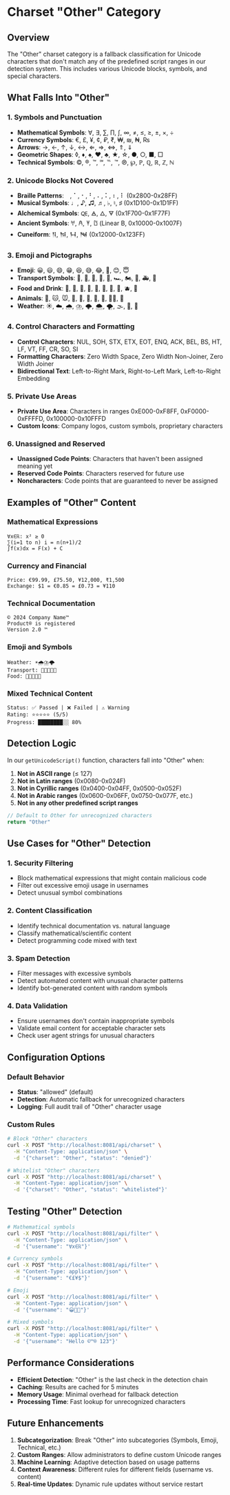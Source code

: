 # Charset "Other" Category

## Overview

The "Other" charset category is a fallback classification for Unicode characters that don't match any of the predefined script ranges in our detection system. This includes various Unicode blocks, symbols, and special characters.

## What Falls Into "Other"

### 1. **Symbols and Punctuation**
- **Mathematical Symbols**: ∀, ∃, ∑, ∏, ∫, ∞, ≠, ≤, ≥, ±, ×, ÷
- **Currency Symbols**: €, £, ¥, ¢, ₽, ₹, ₩, ₪, ₦, ₨
- **Arrows**: →, ←, ↑, ↓, ↔, ⇐, ⇒, ⇔, ⇑, ⇓
- **Geometric Shapes**: ◊, ♦, ♠, ♥, ♣, ★, ☆, ●, ○, ■, □
- **Technical Symbols**: ©, ®, ™, ℠, ℡, ™, ℗, ℘, ℙ, ℚ, ℝ, ℤ, ℕ

### 2. **Unicode Blocks Not Covered**
- **Braille Patterns**: ⠀, ⠁, ⠂, ⠃, ⠄, ⠅, ⠆, ⠇ (0x2800-0x28FF)
- **Musical Symbols**: ♩, ♪, ♫, ♬, ♭, ♮, ♯ (0x1D100-0x1D1FF)
- **Alchemical Symbols**: 🜀, 🜁, 🜂, 🜃 (0x1F700-0x1F77F)
- **Ancient Symbols**: 𐀀, 𐀁, 𐀂, 𐀃 (Linear B, 0x10000-0x1007F)
- **Cuneiform**: 𒀀, 𒀁, 𒀂, 𒀃 (0x12000-0x123FF)

### 3. **Emoji and Pictographs**
- **Emoji**: 😀, 😃, 😄, 😁, 😆, 😅, 😂, 🤣, 😊, 😇
- **Transport Symbols**: 🚗, 🚕, 🚙, 🚌, 🚎, 🏎️, 🏍️, 🚓, 🚑, 🚒
- **Food and Drink**: 🍎, 🍐, 🍊, 🍋, 🍌, 🍉, 🍇, 🍓, 🫐, 🍈
- **Animals**: 🐶, 🐱, 🐭, 🐹, 🐰, 🦊, 🐻, 🐼, 🐻‍❄️, 🐨
- **Weather**: ☀️, ☁️, 🌧️, ⛈️, 🌩️, 🌨️, 🌪️, 🌫️, 🌊, 🌋

### 4. **Control Characters and Formatting**
- **Control Characters**: NUL, SOH, STX, ETX, EOT, ENQ, ACK, BEL, BS, HT, LF, VT, FF, CR, SO, SI
- **Formatting Characters**: Zero Width Space, Zero Width Non-Joiner, Zero Width Joiner
- **Bidirectional Text**: Left-to-Right Mark, Right-to-Left Mark, Left-to-Right Embedding

### 5. **Private Use Areas**
- **Private Use Area**: Characters in ranges 0xE000-0xF8FF, 0xF0000-0xFFFFD, 0x100000-0x10FFFD
- **Custom Icons**: Company logos, custom symbols, proprietary characters

### 6. **Unassigned and Reserved**
- **Unassigned Code Points**: Characters that haven't been assigned meaning yet
- **Reserved Code Points**: Characters reserved for future use
- **Noncharacters**: Code points that are guaranteed to never be assigned

## Examples of "Other" Content

### Mathematical Expressions
```
∀x∈ℝ: x² ≥ 0
∑(i=1 to n) i = n(n+1)/2
∫f(x)dx = F(x) + C
```

### Currency and Financial
```
Price: €99.99, £75.50, ¥12,000, ₹1,500
Exchange: $1 = €0.85 = £0.73 = ¥110
```

### Technical Documentation
```
© 2024 Company Name™
Product® is registered
Version 2.0 ™
```

### Emoji and Symbols
```
Weather: ☀️🌧️⛈️🌩️
Transport: 🚗🚕🚙🚌🚎
Food: 🍎🍐🍊🍋🍌
```

### Mixed Technical Content
```
Status: ✅ Passed | ❌ Failed | ⚠️ Warning
Rating: ⭐⭐⭐⭐⭐ (5/5)
Progress: ████████░░ 80%
```

## Detection Logic

In our `getUnicodeScript()` function, characters fall into "Other" when:

1. **Not in ASCII range** (≤ 127)
2. **Not in Latin ranges** (0x0080-0x024F)
3. **Not in Cyrillic ranges** (0x0400-0x04FF, 0x0500-0x052F)
4. **Not in Arabic ranges** (0x0600-0x06FF, 0x0750-0x077F, etc.)
5. **Not in any other predefined script ranges**

```go
// Default to Other for unrecognized characters
return "Other"
```

## Use Cases for "Other" Detection

### 1. **Security Filtering**
- Block mathematical expressions that might contain malicious code
- Filter out excessive emoji usage in usernames
- Detect unusual symbol combinations

### 2. **Content Classification**
- Identify technical documentation vs. natural language
- Classify mathematical/scientific content
- Detect programming code mixed with text

### 3. **Spam Detection**
- Filter messages with excessive symbols
- Detect automated content with unusual character patterns
- Identify bot-generated content with random symbols

### 4. **Data Validation**
- Ensure usernames don't contain inappropriate symbols
- Validate email content for acceptable character sets
- Check user agent strings for unusual characters

## Configuration Options

### Default Behavior
- **Status**: "allowed" (default)
- **Detection**: Automatic fallback for unrecognized characters
- **Logging**: Full audit trail of "Other" character usage

### Custom Rules
```bash
# Block "Other" characters
curl -X POST "http://localhost:8081/api/charset" \
  -H "Content-Type: application/json" \
  -d '{"charset": "Other", "status": "denied"}'

# Whitelist "Other" characters
curl -X POST "http://localhost:8081/api/charset" \
  -H "Content-Type: application/json" \
  -d '{"charset": "Other", "status": "whitelisted"}'
```

## Testing "Other" Detection

```bash
# Mathematical symbols
curl -X POST "http://localhost:8081/api/filter" \
  -H "Content-Type: application/json" \
  -d '{"username": "∀x∈ℝ"}'

# Currency symbols
curl -X POST "http://localhost:8081/api/filter" \
  -H "Content-Type: application/json" \
  -d '{"username": "€£¥$"}'

# Emoji
curl -X POST "http://localhost:8081/api/filter" \
  -H "Content-Type: application/json" \
  -d '{"username": "😀🚗🍎"}'

# Mixed symbols
curl -X POST "http://localhost:8081/api/filter" \
  -H "Content-Type: application/json" \
  -d '{"username": "Hello ©™® 123"}'
```

## Performance Considerations

- **Efficient Detection**: "Other" is the last check in the detection chain
- **Caching**: Results are cached for 5 minutes
- **Memory Usage**: Minimal overhead for fallback detection
- **Processing Time**: Fast lookup for unrecognized characters

## Future Enhancements

1. **Subcategorization**: Break "Other" into subcategories (Symbols, Emoji, Technical, etc.)
2. **Custom Ranges**: Allow administrators to define custom Unicode ranges
3. **Machine Learning**: Adaptive detection based on usage patterns
4. **Context Awareness**: Different rules for different fields (username vs. content)
5. **Real-time Updates**: Dynamic rule updates without service restart 